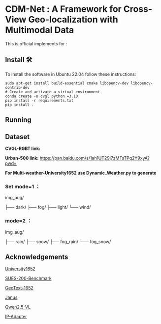 # CDM-Net : A Framework for Cross-View Geo-localization with Multimodal Data

This is official implements for :

## Install 🛠️

To install the software in Ubuntu 22.04 follow these instructions:

```
sudo apt-get install build-essential cmake libopencv-dev libopencv-contrib-dev
# Create and activate a virtual environment
conda create -n cvgl python =3.10
pip install -r requirements.txt
pip install .
```

## Running



## Dataset

**CVGL-RGBT link:**

**Urban-500   link:** https://pan.baidu.com/s/1ah1UT29j7zMTsTPq2Y9xyA?pwd=

**For Multi-weather-University1652 use Dynamic_Weather.py to generate**
### Set mode=1 ：
img_aug/

├── dark/
├── fog/
├── light/
└── wind/

### mode=2 ：
img_aug/

├── rain/
├── snow/
├── fog_rain/
└── fog_snow/

## Acknowledgements

[University1652](https://github.com/layumi/University1652-Baseline)

[SUES-200-Benchmark](https://github.com/Reza-Zhu/SUES-200-Benchmark)

[GeoText-1652](https://github.com/MultimodalGeo/GeoText-1652)

[Janus](https://github.com/deepseek-ai/Janus)

[Qwen2.5-VL](https://github.com/QwenLM/Qwen2.5-VL)

[IP-Adapter](https://github.com/tencent-ailab/IP-Adapter)

